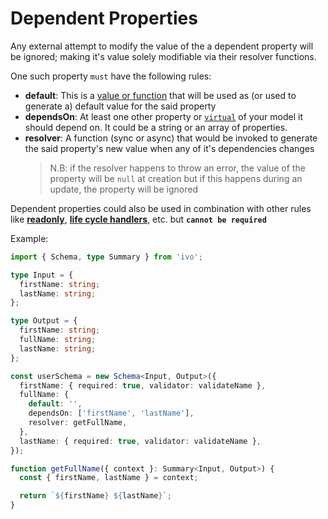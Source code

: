 # Dependent Properties

Any external attempt to modify the value of the a dependent property will be ignored; making it's value solely modifiable via their resolver functions.

One such property `must` have the following rules:

- **default**: This is a [value or function](./defaults.md#default-values) that will be used as (or used to generate a) default value for the said property
- **dependsOn**: At least one other property or [`virtual`](./virtuals.md#virtual-properties) of your model it should depend on. It could be a string or an array of properties.
- **resolver**: A function (sync or async) that would be invoked to generate the said property's new value when any of it's dependencies changes
  > N.B: if the resolver happens to throw an error, the value of the property will be `null` at creation but if this happens during an update, the property will be ignored

Dependent properties could also be used in combination with other rules like [**readonly**](./readonly.md#readonly-properties), [**life cycle handlers**](../life-cycles.md#life-cycle-handlers), etc. but **`cannot be required`**

Example:

```ts
import { Schema, type Summary } from 'ivo';

type Input = {
  firstName: string;
  lastName: string;
};

type Output = {
  firstName: string;
  fullName: string;
  lastName: string;
};

const userSchema = new Schema<Input, Output>({
  firstName: { required: true, validator: validateName },
  fullName: {
    default: '',
    dependsOn: ['firstName', 'lastName'],
    resolver: getFullName,
  },
  lastName: { required: true, validator: validateName },
});

function getFullName({ context }: Summary<Input, Output>) {
  const { firstName, lastName } = context;

  return `${firstName} ${lastName}`;
}
```
